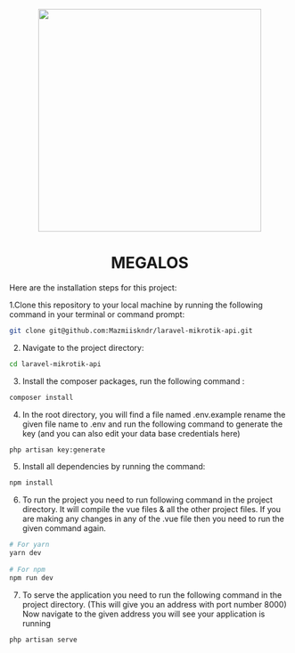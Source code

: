 <p align="center"><a href="https://www.varnion.com" target="_blank"><img src="https://i.ibb.co/0qQWxSJ/logo-megalos-yellow.png" width="400"></a></p>

<h1 align="center">
MEGALOS
</h1>

<p align="left">
Here are the installation steps for this project:
</p>
1.Clone this repository to your local machine by running the following command in your terminal or command prompt:

```bash
git clone git@github.com:Mazmiiskndr/laravel-mikrotik-api.git
```

2. Navigate to the project directory:
```bash
cd laravel-mikrotik-api
```
3. Install the composer packages, run the following command :
```bash
composer install
```
4. In the root directory, you will find a file named .env.example rename the given file name to .env and run the following command to generate the key (and you can also edit your data base credentials here)
```bash
php artisan key:generate
```
5. Install all dependencies by running the command:
```bash
npm install
```
6. To run the project you need to run following command in the project directory. It will compile the vue files & all the other project files. If you are making any changes in any of the .vue file then you need to run the given command again.
```bash
# For yarn
yarn dev
    
# For npm
npm run dev
```
7. To serve the application you need to run the following command in the project directory. (This will give you an address with port number 8000)
Now navigate to the given address you will see your application is running 

```bash
php artisan serve
```
